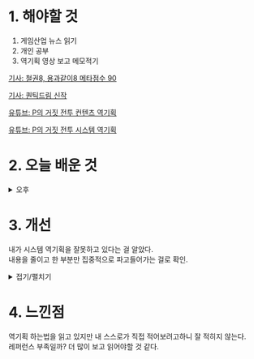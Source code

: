 
# 1. 해야할 것

1. 게임산업 뉴스 읽기 
2. 개인 공부  
3. 역기획 영상 보고 메모적기

[기사: 철권8, 용과같이8 메타점수 90](https://www.gamemeca.com/view.php?gid=1745280)

[기사: 퀀틱드림 신작](https://www.gamemeca.com/view.php?gid=1745335)

[유튜브: P의 거짓 전투 컨텐츠 역기획](https://www.youtube.com/watch?v=Fgn3XWES6Vc)

[유튜브: P의 거짓 전투 시스템 역기획](https://www.youtube.com/watch?v=DHjdBcvXUd8)

# 2. 오늘 배운 것


<details>
<summary>오후</summary>

전투 컨텐츠와 시스템 역기획을 하는 것을 보고 컨텐츠에 따른 시스템 기획을 어떻게 해야하는지 공부했다.


</details>




# 3. 개선

내가 시스템 역기획을 잘못하고 있다는 걸 알았다.\
내용을 줄이고 한 부분만 집중적으로 파고들어가는 걸로 확인.

<details>
<summary>접기/펼치기</summary>

1. 전투 전체가 아닌 한 부분만 역기획하라
2. 그 부분에서 점점 넓혀나가라
3. 점검하고 고쳐라
</details>



# 4. 느낀점

역기획 하는법을 읽고 있지만 내 스스로가 직접 적어보려고하니 잘 적히지 않는다.\
레퍼런스 부족일까? 더 많이 보고 읽어야할 것 같다.
